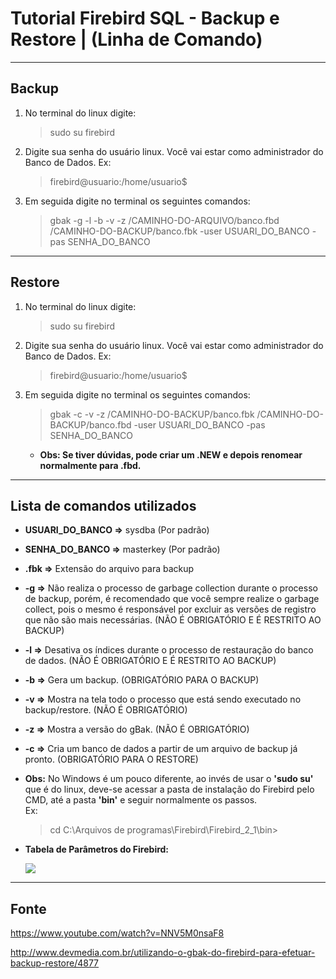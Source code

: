 Tutorial Firebird SQL - Backup e Restore | (Linha de Comando)
===============================================

--------------------

## Backup

1. No terminal do linux digite:

	> sudo su firebird

2. Digite sua senha do usuário linux. Você vai estar como administrador do Banco de Dados. 
Ex: 

	> firebird@usuario:/home/usuario$

3. Em seguida digite no terminal os seguintes comandos:

	> gbak -g -l -b -v -z /CAMINHO-DO-ARQUIVO/banco.fbd /CAMINHO-DO-BACKUP/banco.fbk -user USUARI_DO_BANCO -pas SENHA_DO_BANCO

--------------------

## Restore

1. No terminal do linux digite:

	> sudo su firebird

2. Digite sua senha do usuário linux. Você vai estar como administrador do Banco de Dados. 
Ex:

	> firebird@usuario:/home/usuario$

3. Em seguida digite no terminal os seguintes comandos:

	> gbak -c -v -z /CAMINHO-DO-BACKUP/banco.fbk /CAMINHO-DO-BACKUP/banco.fbd -user USUARI_DO_BANCO -pas SENHA_DO_BANCO

	- **Obs: Se tiver dúvidas, pode criar um .NEW e depois renomear normalmente para .fbd.**

--------------------

## Lista de comandos utilizados

- **USUARI_DO_BANCO =>** sysdba (Por padrão)

- **SENHA_DO_BANCO =>** masterkey (Por padrão)
	
- **.fbk =>** Extensão do arquivo para backup

- **-g =>** Não realiza o processo de garbage collection durante o processo de backup, porém, é recomendado que você sempre realize o garbage collect, pois o mesmo é responsável por excluir as versões de registro que não são mais necessárias. (NÃO É OBRIGATÓRIO E É RESTRITO AO BACKUP)

- **-l =>** Desativa os índices durante o processo de restauração do banco de dados. (NÃO É OBRIGATÓRIO E É RESTRITO AO BACKUP)

- **-b =>** Gera um backup. (OBRIGATÓRIO PARA O BACKUP)

- **-v =>** Mostra na tela todo o processo que está sendo executado no backup/restore. (NÃO É OBRIGATÓRIO)

- **-z =>** Mostra a versão do gBak. (NÃO É OBRIGATÓRIO)

- **-c =>** Cria um banco de dados a partir de um arquivo de backup já pronto. (OBRIGATÓRIO PARA O RESTORE)

- **Obs:** No Windows é um pouco diferente, ao invés de usar o **'sudo su'** que é do linux, deve-se acessar a pasta de instalação do Firebird pelo CMD, até a pasta **'bin'** e seguir normalmente os passos. 	
Ex: 
	> cd C:\Arquivos de programas\Firebird\Firebird_2_1\bin>

- **Tabela de Parâmetros do Firebird:** </bd>

  ![](https://github.com/CristianAmbrosi/tutoriais/blob/master/images/Tabela_Par%C3%A2metros_Firebird.png)

--------------------

## Fonte 
	
https://www.youtube.com/watch?v=NNV5M0nsaF8

http://www.devmedia.com.br/utilizando-o-gbak-do-firebird-para-efetuar-backup-restore/4877
